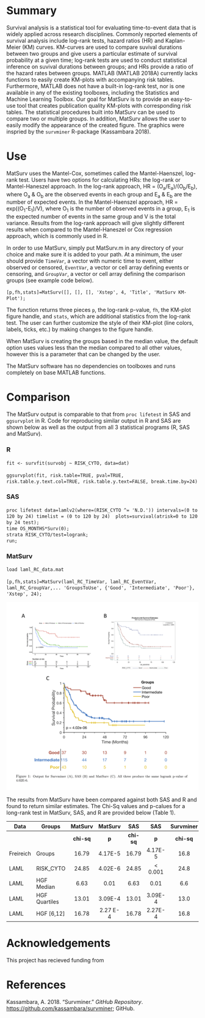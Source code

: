 Summary
=======

Survival analysis is a statistical tool for evaluating time-to-event
data that is widely applied across research disciplines. Commonly
reported elements of survival analysis include log-rank tests, hazard
ratios (HR) and Kaplan-Meier (KM) curves. KM-curves are used to compare
suvival durations between two groups and give users a particular
estimate of survival probability at a given time; log-rank tests are
used to conduct statistical inference on suvival durations between
groups; and HRs provide a ratio of the hazard rates between groups.
MATLAB (MATLAB 2018A) currently lacks functions to easily create
KM-plots with accompanying risk tables. Furthermore, MATLAB does not
have a built-in log-rank test, nor is one available in any of the
existing toolboxes, including the Statistics and Machine Learning
Toolbox. Our goal for MatSurv is to provide an easy-to-use tool that
creates publication quality KM-plots with corresponding risk tables. The
statistical procedures built into MatSurv can be used to compare two or
multiple groups. In addition, MatSurv allows the user to easily modify
the appearance of the created figure. The graphics were inspried by the
`survminer` R-package (Kassambara 2018).

Use
===

MatSurv uses the Mantel-Cox, sometimes called the Mantel-Haenszel,
log-rank test. Users have two options for calculating HRs: the log-rank
or Mantel-Haneszel approach. In the log-rank approach, HR =
(O<sub>a</sub>/E<sub>a</sub>)/(O<sub>b</sub>/E<sub>b</sub>), where
O<sub>a</sub> & O<sub>b</sub> are the observed events in each group and
E<sub>a</sub> & E<sub>b</sub> are the number of expected events. In the
Mantel-Haenszel approach, HR = exp((O<sub>1</sub>-E<sub>1</sub>)/V),
where O<sub>1</sub> is the number of observed events in a group,
E<sub>1</sub> is the expected number of events in the same group and V
is the total variance. Results from the log-rank approach will give
slightly different results when compared to the Mantel-Haneszel or Cox
regression approach, which is commonly used in R.

In order to use MatSurv, simply put MatSurv.m in any directory of your
choice and make sure it is added to your path. At a minimum, the user
should provide `TimeVar`, a vector with numeric time to event, either
observed or censored, `EventVar`, a vector or cell array defining events
or censoring, and `GroupVar`, a vector or cell array defining the
comparison groups (see example code below).

    [p,fh,stats]=MatSurv([], [], [], 'Xstep', 4, 'Title', 'MatSurv KM-Plot');

The function returns three pieces `p`, the log-rank p-value, `fh`, the
KM-plot figure handle, and `stats`, which are additional statistics from
the log-rank test. The user can further customize the style of their
KM-plot (line colors, labels, ticks, etc.) by making changes to the
figure handle.

When MatSurv is creating the groups based in the median value, the
default option uses values less than the median compared to all other
values, however this is a parameter that can be changed by the user.

The MatSurv software has no dependencies on toolboxes and runs
completely on base MATLAB functions.

Comparison
==========

The MatSurv output is comparable to that from `proc lifetest` in SAS and
`ggsurvplot` in R. Code for reproducing similar output in R and SAS are
shown below as well as the output from all 3 statistical programs (R,
SAS and MatSurv).

### R

    fit <- survfit(survobj ~ RISK_CYTO, data=dat)

    ggsurvplot(fit, risk.table=TRUE, pval=TRUE, risk.table.y.text.col=TRUE, risk.table.y.text=FALSE, break.time.by=24)

### SAS

    proc lifetest data=lamlv2(where=(RISK_CYTO ^= 'N.D.')) intervals=(0 to 120 by 24) timelist = (0 to 120 by 24)  plots=survival(atrisk=0 to 120 by 24 test);
    time OS_MONTHS*Surv(0);
    strata RISK_CYTO/test=logrank;
    run;

### MatSurv

    load laml_RC_data.mat

    [p,fh,stats]=MatSurv(laml_RC_TimeVar, laml_RC_EventVar,  laml_RC_GroupVar,... 'GroupsToUse', {'Good', 'Intermediate', 'Poor'}, 'Xstep', 24);

![](figure_20181022.png)

The results from MatSurv have been compared against both SAS and R and
found to return similar estimates. The Chi-Sq values and p-calues for a
long-rank test in MatSurv, SAS, and R are provided below (Table 1).

<table>
<thead>
<tr class="header">
<th>Data</th>
<th>Groups</th>
<th style="text-align: center;">MatSurv</th>
<th style="text-align: center;">MatSurv</th>
<th style="text-align: center;">SAS</th>
<th style="text-align: center;">SAS</th>
<th style="text-align: center;">Survminer</th>
<th style="text-align: center;">Survminer</th>
</tr>
</thead>
<tbody>
<tr class="odd">
<td></td>
<td></td>
<td style="text-align: center;"><strong>chi-sq</strong></td>
<td style="text-align: center;"><strong>p</strong></td>
<td style="text-align: center;"><strong>chi-sq</strong></td>
<td style="text-align: center;"><strong>p</strong></td>
<td style="text-align: center;"><strong>chi-sq</strong></td>
<td style="text-align: center;"><strong>p</strong></td>
</tr>
<tr class="even">
<td>Freireich</td>
<td>Groups</td>
<td style="text-align: center;">16.79</td>
<td style="text-align: center;">4.17E-5</td>
<td style="text-align: center;">16.79</td>
<td style="text-align: center;">4.17E-5</td>
<td style="text-align: center;">16.8</td>
<td style="text-align: center;">4.17E-5</td>
</tr>
<tr class="odd">
<td>LAML</td>
<td>RISK_CYTO</td>
<td style="text-align: center;">24.85</td>
<td style="text-align: center;">4.02E-6</td>
<td style="text-align: center;">24.85</td>
<td style="text-align: center;">&lt; 0.001</td>
<td style="text-align: center;">24.8</td>
<td style="text-align: center;">4.02E-6</td>
</tr>
<tr class="even">
<td>LAML</td>
<td>HGF Median</td>
<td style="text-align: center;">6.63</td>
<td style="text-align: center;">0.01</td>
<td style="text-align: center;">6.63</td>
<td style="text-align: center;">0.01</td>
<td style="text-align: center;">6.6</td>
<td style="text-align: center;">0.01</td>
</tr>
<tr class="odd">
<td>LAML</td>
<td>HGF Quartiles</td>
<td style="text-align: center;">13.01</td>
<td style="text-align: center;">3.09E-4</td>
<td style="text-align: center;">13.01</td>
<td style="text-align: center;">3.09E-4</td>
<td style="text-align: center;">13.0</td>
<td style="text-align: center;">30.9E-4</td>
</tr>
<tr class="even">
<td>LAML</td>
<td>HGF [6,12]</td>
<td style="text-align: center;">16.78</td>
<td style="text-align: center;">2.27 E-4</td>
<td style="text-align: center;">16.78</td>
<td style="text-align: center;">2.27E-4</td>
<td style="text-align: center;">16.8</td>
<td style="text-align: center;">2.27E-4</td>
</tr>
</tbody>
</table>

Acknowledgements
================

This project has recieved funding from

References
==========

Kassambara, A. 2018. “Survminer.” *GitHub Repository*.
<https://github.com/kassambara/survminer>; GitHub.
